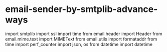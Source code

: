 # email-sender-by-smtplib-advance-ways


import smtplib
import ssl
import time
from email.header import Header
from email.mime.text import MIMEText
from email.utils import formataddr
from time import perf_counter
import json, os
from datetime import datetime
